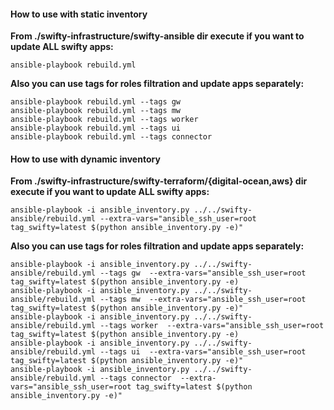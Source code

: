 #### How to use with static inventory

**From ./swifty-infrastructure/swifty-ansible dir execute if you want to update ALL swifty apps:**

```
ansible-playbook rebuild.yml

```
**Also you can use tags for roles filtration and update apps separately:**

```
ansible-playbook rebuild.yml --tags gw
ansible-playbook rebuild.yml --tags mw
ansible-playbook rebuild.yml --tags worker
ansible-playbook rebuild.yml --tags ui
ansible-playbook rebuild.yml --tags connector
```

#### How to use with dynamic inventory

**From ./swifty-infrastructure/swifty-terraform/{digital-ocean,aws} dir execute if you want to update ALL swifty apps:**

```
ansible-playbook -i ansible_inventory.py ../../swifty-ansible/rebuild.yml --extra-vars="ansible_ssh_user=root tag_swifty=latest $(python ansible_inventory.py -e)"
```

**Also you can use tags for roles filtration and update apps separately:**

```
ansible-playbook -i ansible_inventory.py ../../swifty-ansible/rebuild.yml --tags gw  --extra-vars="ansible_ssh_user=root tag_swifty=latest $(python ansible_inventory.py -e)
ansible-playbook -i ansible_inventory.py ../../swifty-ansible/rebuild.yml --tags mw  --extra-vars="ansible_ssh_user=root tag_swifty=latest $(python ansible_inventory.py -e)"
ansible-playbook -i ansible_inventory.py ../../swifty-ansible/rebuild.yml --tags worker  --extra-vars="ansible_ssh_user=root tag_swifty=latest $(python ansible_inventory.py -e)
ansible-playbook -i ansible_inventory.py ../../swifty-ansible/rebuild.yml --tags ui  --extra-vars="ansible_ssh_user=root tag_swifty=latest $(python ansible_inventory.py -e)"
ansible-playbook -i ansible_inventory.py ../../swifty-ansible/rebuild.yml --tags connector  --extra-vars="ansible_ssh_user=root tag_swifty=latest $(python ansible_inventory.py -e)"

```
